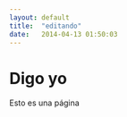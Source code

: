 ```yaml
---
layout: default
title:  "editando"
date:   2014-04-13 01:50:03
---
```



# Digo yo

Esto es una página
